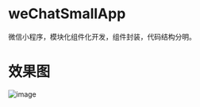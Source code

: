 # weChatSmallApp
微信小程序，模块化组件化开发，组件封装，代码结构分明。
# 效果图
![image](https://github.com/NiceGuSheng/weChatSmallApp/效果图/1.png)
